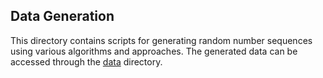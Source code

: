 ## Data Generation

This directory contains scripts for generating random number sequences using various algorithms and approaches. The generated data can be accessed through the [data](/analysis/data/) directory.